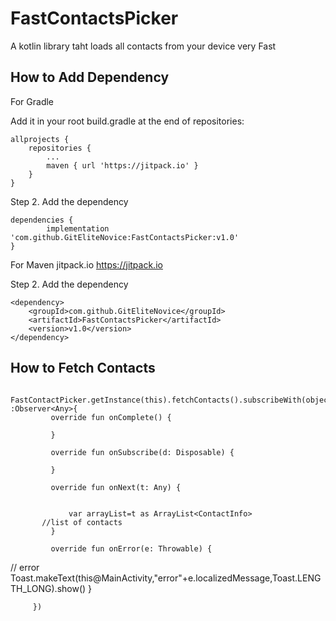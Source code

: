 # FastContactsPicker
  A kotlin library taht loads all contacts from your device very Fast
  

## How to Add Dependency  
  For Gradle
  
  Add it in your root build.gradle at the end of repositories:

	allprojects {
		repositories {
			...
			maven { url 'https://jitpack.io' }
		}
	}
Step 2. Add the dependency

	dependencies {
	        implementation 'com.github.GitEliteNovice:FastContactsPicker:v1.0'
	}

For Maven
           <repositories>
		<repository>
		    <id>jitpack.io</id>
		    <url>https://jitpack.io</url>
		</repository>
	</repositories>
	
Step 2. Add the dependency

	<dependency>
	    <groupId>com.github.GitEliteNovice</groupId>
	    <artifactId>FastContactsPicker</artifactId>
	    <version>v1.0</version>
	</dependency>


## How to Fetch Contacts

         FastContactPicker.getInstance(this).fetchContacts().subscribeWith(object :Observer<Any>{
             override fun onComplete() {

             }

             override fun onSubscribe(d: Disposable) {

             }

             override fun onNext(t: Any) {

           
                 var arrayList=t as ArrayList<ContactInfo>
           //list of contacts
             }

             override fun onError(e: Throwable) {
// error
                 Toast.makeText(this@MainActivity,"error"+e.localizedMessage,Toast.LENGTH_LONG).show()
             }

         })
